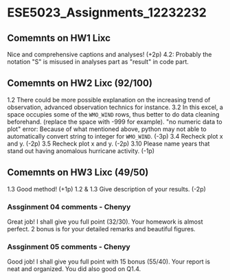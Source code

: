# ESE5023_Assignments_12232232

## Comemnts on HW1 Lixc
Nice and comprehensive captions and analyses! (+2p)
4.2: Probably the notation "S" is misused in analyses part as "result" in code part. 

## Comemnts on HW2 Lixc (92/100)
1.2 There could be more possible explanation on the increasing trend of observation, advanced observation technics for instance. 
3.2 In this excel, a space occupies some of the `WMO_WIND` rows, thus better to do data cleaning beforehand. (replace the space with -999 for example). 
"no numeric data to plot" error: Because of what mentioned above, python may not able to automatically convert string to integer for `WMO_WIND`. (-3p)
3.4
Recheck plot x and y. (-2p)
3.5 
Recheck plot x and y. (-2p)
3.10
Please name years that stand out having anomalous hurricane activity. (-1p)

## Comemnts on HW3 Lixc  (49/50)
1.3
Good method! (+1p)
1.2 & 1.3
Give description of your results. (-2p)

### Assginment 04 comments - Chenyy
Great job! I shall give you full point (32/30).
Your homework is almost perfect. 2 bonus is for your detailed remarks and beautiful figures.

### Assginment 05 comments - Chenyy
Good job! I shall give you full point with 15 bonus (55/40).
Your report is neat and organized. You did also good on Q1.4.
